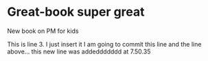 # Great-book super great
New book on PM for kids

This is line 3. I just insert it
I am going to commit this line and the line above...
this new line was addeddddddd at 7.50.35
